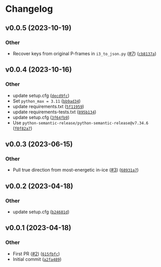 # Changelog

<!--next-version-placeholder-->

## v0.0.5 (2023-10-19)

### Other

* Recover keys from original P-frames in `i3_to_json.py` ([#7](https://github.com/icecube/skywriter/issues/7)) ([`cb8137a`](https://github.com/icecube/skywriter/commit/cb8137afff7e6adb35060b8bdfddc5d7d754bde9))

## v0.0.4 (2023-10-16)

### Other

* <bot> update setup.cfg ([`decd9fc`](https://github.com/icecube/skywriter/commit/decd9fc7e7fd9d85d758569a45164fde25317068))
* Set `python_max = 3.11` ([`bb9ad34`](https://github.com/icecube/skywriter/commit/bb9ad343e7629097404fb028aeb7473bd6a4a7e4))
* <bot> update requirements.txt ([`5f11959`](https://github.com/icecube/skywriter/commit/5f119590af32021a18cd5cc2c374cf958c76203a))
* <bot> update requirements-tests.txt ([`895b134`](https://github.com/icecube/skywriter/commit/895b134daa2441625697dccf50f18e8799231ec8))
* <bot> update setup.cfg ([`3f64fb9`](https://github.com/icecube/skywriter/commit/3f64fb9bcf26416c449f2283e77e14fb8fc76e38))
* Use `python-semantic-release/python-semantic-release@v7.34.6` ([`f0f82a7`](https://github.com/icecube/skywriter/commit/f0f82a7d3ecc0f5b9e494c15dd63d6ce02d9acf2))

## v0.0.3 (2023-06-15)

### Other

* Pull true direction from most-energetic in-ice ([#3](https://github.com/icecube/skywriter/issues/3)) ([`68931a7`](https://github.com/icecube/skywriter/commit/68931a7d4c2b855e0566c9eecb6388381b5f7418))

## v0.0.2 (2023-04-18)
### Other
* <bot> update setup.cfg ([`b24681d`](https://github.com/icecube/skywriter/commit/b24681da42771d5b26a8d289bc977cd3ad282830))

## v0.0.1 (2023-04-18)
### Other
* First PR ([#2](https://github.com/icecube/skywriter/issues/2)) ([`615fbfc`](https://github.com/icecube/skywriter/commit/615fbfce7c8e73a2f7584392663b571185a9fc90))
* Initial commit ([`a2fa489`](https://github.com/icecube/skywriter/commit/a2fa4897c1fa30900304c0b03620e6caa455c02d))
